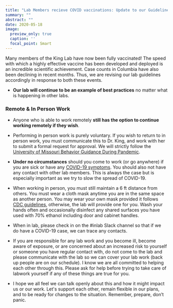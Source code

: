```yaml
---
title: "Lab Members recieve COVID vaccinations: Update to our Guidelines"
summary: ""
abstract: ""
date: 2020-05-18
image:
  preview_only: true
  caption: ''
  focal_point: Smart
---
```


Many members of the King Lab have now been fully vaccinated! The speed with which a highly effective vaccine has been developed and deployed is an incredible scientific achievement. Case counts in Columbia have also been declining in recent months. Thus, we are revising our lab guidelines accordingly in response to both these events. 

- **Our lab will continue to be an example of best practices** no matter what is happening in other labs. 

### Remote & In Person Work

- Anyone who is able to work remotely **still has the option to continue working remotely if they wish**. 

- Performing in person work is purely voluntary. If you wish to return to in person work, you must communicate this to Dr. King, and work with her to submit a formal request for approval. We will strictly follow the [University of Missouri Behavior Guidance During Pandemic](https://mualert.missouri.edu/coronavirus/renewal/precautions.html). 

- **Under no circumstances** should you come to work (or go anywhere) if you are sick or have any [COVID-19 symptoms](https://www.cdc.gov/coronavirus/2019-ncov/symptoms-testing/symptoms.html). You should also not have any contact with other lab members. This is always the case but is especially important as we try to slow the spread of COVID-19. 

- When working in person, you must still maintain a 6 ft distance from others. You must wear a cloth mask anytime you are in the same space as another person. You may wear your own mask provided it follows [CDC guidelines](https://www.cdc.gov/coronavirus/2019-ncov/prevent-getting-sick/diy-cloth-face-coverings.html), otherwise, the lab will provide one for you. Wash your hands often and occasionally disinfect any shared surfaces you have used with 70% ethanol including door and cabinet handles.  

- When in lab, please check in on the #inlab Slack channel so that if we do have a COVID-19 case, we can trace any contacts.

- If you are responsible for any lab work and you become ill, become aware of exposure, or are concerned about an increased risk to yourself or someone you have regular contact with, do not come to the lab and please communicate with the lab so we can cover your lab work (back up people are on our schedule). I know we are all committed to helping each other through this. Please ask for help before trying to take care of labwork yourself if any of these things are true for you.

- I hope we all feel we can talk openly about this and how it might impact us or our work. Let's support each other, remain flexible in our plans, and to be ready for changes to the situation. Remember, prepare, don’t panic.



